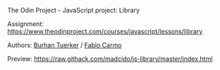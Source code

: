 The Odin Project - JavaScript project: Library

Assignment: https://www.theodinproject.com/courses/javascript/lessons/library

Authors: <a href="https://github.com/btuerker">Burhan Tuerker</a> / <a href="https://github.com/madcido">Fabio Carmo</a>

Preview: https://raw.githack.com/madcido/js-library/master/index.html

